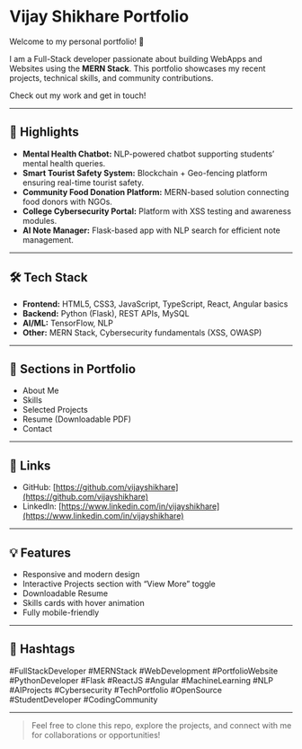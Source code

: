 # Vijay Shikhare Portfolio

Welcome to my personal portfolio! 🚀

I am a Full-Stack developer passionate about building WebApps and Websites using the **MERN Stack**. This portfolio showcases my recent projects, technical skills, and community contributions.  

Check out my work and get in touch!  

---

## 🌟 Highlights

- **Mental Health Chatbot:** NLP-powered chatbot supporting students’ mental health queries.  
- **Smart Tourist Safety System:** Blockchain + Geo-fencing platform ensuring real-time tourist safety.  
- **Community Food Donation Platform:** MERN-based solution connecting food donors with NGOs.  
- **College Cybersecurity Portal:** Platform with XSS testing and awareness modules.  
- **AI Note Manager:** Flask-based app with NLP search for efficient note management.  

---

## 🛠 Tech Stack

- **Frontend:** HTML5, CSS3, JavaScript, TypeScript, React, Angular basics  
- **Backend:** Python (Flask), REST APIs, MySQL  
- **AI/ML:** TensorFlow, NLP  
- **Other:** MERN Stack, Cybersecurity fundamentals (XSS, OWASP)  

---

## 📂 Sections in Portfolio

- About Me  
- Skills  
- Selected Projects  
- Resume (Downloadable PDF)  
- Contact  

---

## 🔗 Links

- GitHub: [https://github.com/vijayshikhare](https://github.com/vijayshikhare)  
- LinkedIn: [https://www.linkedin.com/in/vijayshikhare](https://www.linkedin.com/in/vijayshikhare)  

---

## 💡 Features

- Responsive and modern design  
- Interactive Projects section with “View More” toggle  
- Downloadable Resume  
- Skills cards with hover animation  
- Fully mobile-friendly  

---

## 📌 Hashtags

#FullStackDeveloper #MERNStack #WebDevelopment #PortfolioWebsite #PythonDeveloper #Flask #ReactJS #Angular #MachineLearning #NLP #AIProjects #Cybersecurity #TechPortfolio #OpenSource #StudentDeveloper #CodingCommunity  

---

> Feel free to clone this repo, explore the projects, and connect with me for collaborations or opportunities!  
